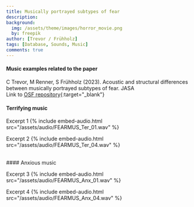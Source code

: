 ```yaml
---
title: Musically portrayed subtypes of fear
description:
background:
  img: /assets/theme/images/horror_movie.png
  by: freepik
author: [Trevor / Frühholz]
tags: [Database, Sounds, Music]
comments: true
---
```


#### Music examples related to the paper
C Trevor, M Renner, S Frühholz (2023). Acoustic and structural differences between musically portrayed subtypes of fear.
JASA
<br />
Link to [OSF repository](https://osf.io/8sjtw/){:target="_blank"}
<br>

#### Terrifying music

Excerpt 1
{% include embed-audio.html src="/assets/audio/FEARMUS_Ter_01.wav" %}

Excerpt 2
{% include embed-audio.html src="/assets/audio/FEARMUS_Ter_04.wav" %}


<br>
#### Anxious music

Excerpt 3
{% include embed-audio.html src="/assets/audio/FEARMUS_Anx_01.wav" %}

Excerpt 4
{% include embed-audio.html src="/assets/audio/FEARMUS_Anx_04.wav" %}
